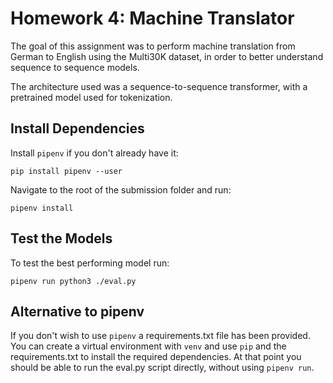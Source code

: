 # Homework 4: Machine Translator

The goal of this assignment was to perform machine translation from
German to English using the Multi30K dataset, in order to better understand
sequence to sequence models.

The architecture used was a sequence-to-sequence transformer, with a pretrained
model used for tokenization.

## Install Dependencies

Install `pipenv` if you don't already have it:
```
pip install pipenv --user
```

Navigate to the root of the submission folder and run:
```
pipenv install
```

## Test the Models

To test the best performing model run:
```
pipenv run python3 ./eval.py
```

## Alternative to pipenv
If you don't wish to use `pipenv` a requirements.txt file has been provided. You can create a virtual environment with `venv` and use `pip` and the requirements.txt to install the required dependencies. At that point you should be able to run the eval.py script directly, without using `pipenv run`.
